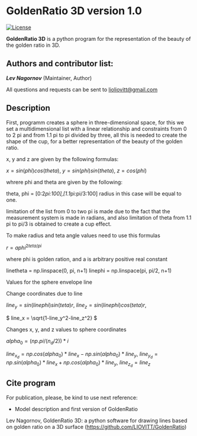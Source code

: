 GoldenRatio 3D version 1.0
====================
[![License](https://img.shields.io/badge/License-GPLv3-orange.svg)](https://github.com/)

**GoldenRatio 3D** is a python program for the representation of the beauty of the golden ratio in 3D. 

Authors and contributor list:
---
_**Lev Nagornov**_ (Maintainer, Author)

All questions and requests can be sent to lioliovitt@gmail.com  

Description
---
First, programm creates a sphere in three-dimensional space, for this we set a multidimensional list with a linear
relationship and constraints from 0 to 2 pi and from 1.1 pi to pi divided by three, all this is needed to create the shape
of the cup, for a better representation of the beauty of the golden ratio.

x, y and z are given by the following formulas:

$`
x = sin(phi) cos(theta),
`$
$`
y = sin(phi) sin(theta),
`$
$`
z = cos(phi)
`$

whrere phi and theta are given by the following:

theta, phi = [0:2*pi:100],[1.1*pi:pi/3:100]
radius in this case will be equal to one.

limitation of the list from 0 to two pi is made due to the fact that the measurement system is made in radians,
and also limitation of theta from 1.1 pi to pi/3 is obtained to create a cup effect.

To make radius and teta angle values need to use this formulas

$`r=aphi^{2teta/pi}`$

where phi is golden ration, and a is arbitrary positive real constant


linetheta = np.linspace(0, pi, n+1)
linephi = np.linspace(pi, pi/2, n+1)

Values for the sphere envelope line


Change coordinates due to line

$`
line_y = sin(linephi)sin(teta)r, 
`$
$`
line_z = sin(linephi)cos(teta)r, 
`$

$`
line_x = \sqrt{1-line_y^2-line_z^2}
`$


Changes x, y, and z values to sphere coordinates

$`
alpha_0 = (np.pi/(n_d/2))*i
`$

$`
line_x_d = np.cos(alpha_0) * line_x - np.sin(alpha_0) * line_y, 
`$
$`
line_y_d = np.sin(alpha_0) * line_x + np.cos(alpha_0) * line_y, 
`$
$`
line_z_d = line_z
`$


## Cite program

For publication, please, be kind to use next reference:

- Model description and first version of GoldenRatio

Lev Nagornov,  GoldenRatio 3D: a python software for drawing lines based on golden ratio on a 3D surface (https://github.com/LIOVITT/GoldenRatio)

